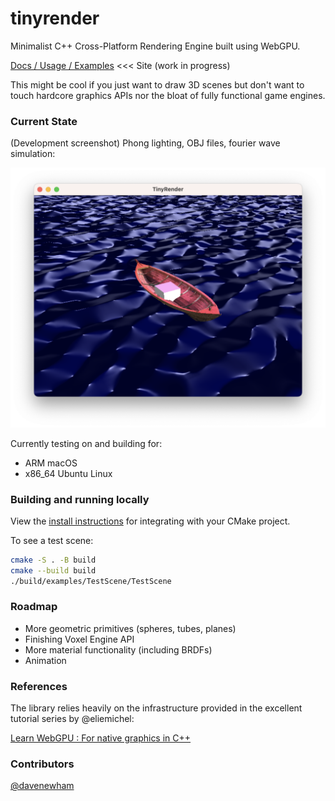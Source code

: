 # tinyrender

Minimalist C++ Cross-Platform Rendering Engine built using WebGPU.

[Docs / Usage / Examples](https://harveynw.github.io/tinyrender/) <<< Site (work in progress)

This might be cool if you just want to draw 3D scenes but don't want to touch hardcore graphics APIs nor the bloat of fully functional game engines.

### Current State

(Development screenshot) Phong lighting, OBJ files, fourier wave simulation:

![Screenshot](img/screenshot.png)

Currently testing on and building for:
- ARM macOS 
- x86_64 Ubuntu Linux

### Building and running locally

View the [install instructions](https://harveynw.github.io/tinyrender/install.html) for integrating with your CMake project. 

To see a test scene:
```zsh
cmake -S . -B build
cmake --build build
./build/examples/TestScene/TestScene
```

### Roadmap

- More geometric primitives (spheres, tubes, planes)
- Finishing Voxel Engine API
- More material functionality (including BRDFs) 
- Animation

### References

The library relies heavily on the infrastructure provided in the excellent tutorial series by @eliemichel:

[Learn WebGPU : For native graphics in C++](https://eliemichel.github.io/LearnWebGPU/)

### Contributors
[@davenewham](https://github.com/davenewham)